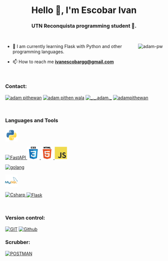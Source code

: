 <h1 align="center">Hello 👋, I'm Escobar Ivan</h1>
<h3 align="center">UTN Reconquista programming student 🌟.</h3>



<br>

<p><img align="right" src="https://github.com/Adam-pw/Adam-pw/blob/main/animation_500_kxa883sd.gif" alt="adam-pw" /></p>


- 🌱 I am currently learning Flask with Python and other programming languages.

- 📫 How to reach me **ivanescobargg@gmail.com**


<br>

<h3 align="left">Contact:</h3>
<p align="left">
  <a href="https://www.linkedin.com/in/ivan-escobar-9063432a0/" target="blank"><img align="center"
      src="https://raw.githubusercontent.com/rahuldkjain/github-profile-readme-generator/master/src/images/icons/Social/linked-in-alt.svg"
      alt="adam pithewan" height="30" width="40" /></a>
  <a href="https://www.facebook.com/yair.escobar.37" target="blank"><img align="center"
      src="https://raw.githubusercontent.com/rahuldkjain/github-profile-readme-generator/master/src/images/icons/Social/facebook.svg"
      alt="adam pithen wala" height="30" width="40" /></a>
  <a href="https://www.instagram.com/ivann.escobar/" target="blank"><img align="center"
      src="https://raw.githubusercontent.com/rahuldkjain/github-profile-readme-generator/master/src/images/icons/Social/instagram.svg"
      alt="_._.adam._" height="30" width="40" /></a>
 <a href="https://x.com/ImIv4n" target="blank"><img align="center"
      src="https://raw.githubusercontent.com/rahuldkjain/github-profile-readme-generator/master/src/images/icons/Social/twitter.svg"
      alt="adampithewan" height="30" width="40" /></a>
</p>

<br>

<h3 align="left">Languages ​​and Tools</h3>
<p>  
  <img
      src="https://raw.githubusercontent.com/devicons/devicon/master/icons/python/python-original.svg" alt="python"
      width="40" height="40" /> </a> <a href="https://reactjs.org/" target="_blank" rel="noreferrer"> 
      <a href="https://learn.microsoft.com/en-us/dotnet/csharp/" target="_blank" rel="noreferrer">
      
  <img
      src="https://cdn.worldvectorlogo.com/logos/fastapi-1.svg" alt="FastAPI" 
    width="40" height="40" /> </a> <a href="https://fastapi.tiangolo.com/"
    target="_blank" rel="noreferrer"> 
  <img
      src="https://raw.githubusercontent.com/devicons/devicon/master/icons/css3/css3-original-wordmark.svg" alt="css3"
      width="40" height="40" /> </a> <a href="https://www.w3schools.com/html/default.asp" target="_blank" rel="noreferrer"> 
  <img
      src="https://raw.githubusercontent.com/devicons/devicon/master/icons/html5/html5-original-wordmark.svg"
      alt="html5" width="40" height="40" /> </a> <a href="https://www.w3schools.com/js/"
    target="_blank" rel="noreferrer"> 
  <img
      src="https://raw.githubusercontent.com/devicons/devicon/master/icons/javascript/javascript-original.svg"
      alt="javascript" width="40" height="40" /> </a> <a href="https://kotlinlang.org" target="_blank" rel="noreferrer">
  </a> <a href="https://www.mysql.com/" target="_blank" rel="noreferrer"> 
  
  <img 
      src="https://go.dev/blog/go-brand/Go-Logo/SVG/Go-Logo_Aqua.svg" alt="golang" 
      width="40" heigth="40" >  <a href="https://go.dev/" target="blank" rel="noreferrer"> <a/>
      
  <img
      src="https://raw.githubusercontent.com/devicons/devicon/master/icons/mysql/mysql-original-wordmark.svg"
      alt="mysql" width="40" height="40" /> </a>
     <a href="https://www.python.org" target="_blank" rel="noreferrer"> 
  
  <img
      src="https://cdn.worldvectorlogo.com/logos/c--4.svg" alt="Csharp"
      width="40" height="40" /> </a>
  <a href="https://flask.palletsprojects.com/en/3.0.x/" target="blank">
  <img align="center"
      src="https://cdn.worldvectorlogo.com/logos/flask.svg"
      alt="Flask" height="40" width="40" /></a>

  
</p>

<br>
<h3 align="left">Version control:</h3>
<p align="left">
  <a href="https://git-scm.com/" target="blank"><img align="center"
      src="https://git-scm.com/images/logos/downloads/Git-Icon-1788C.png"
      alt="GIT" height="40" width="40" /></a>
  <a href="https://git-scm.com/" target="blank"><img align="center"
      src="https://i.pinimg.com/564x/9f/2a/3d/9f2a3d2a77591992819af03a009751ed.jpg"
      alt="Github" height="40" width="40" /></a>


<br>   

<h3 align="left">Scrubber:</h3>
<p align="left">
  <a href="https://banner2.cleanpng.com/20180809/hvf/kisspng-flask-by-example-web-framework-python-bottle-sebastian-estenssoro-5b6c0aa33b3b57.9170119715338072672426.jpg" target="blank"><img align="center"
      src="https://www.vectorlogo.zone/logos/getpostman/getpostman-icon.svg"
      alt="POSTMAN" height="40" width="40" /></a>

